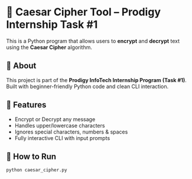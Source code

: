 # 🔐 Caesar Cipher Tool – Prodigy Internship Task #1

This is a Python program that allows users to **encrypt** and **decrypt** text using the **Caesar Cipher** algorithm.

## 📜 About
This project is part of the **Prodigy InfoTech Internship Program (Task #1)**.  
Built with beginner-friendly Python code and clean CLI interaction.

## 🧠 Features
- Encrypt or Decrypt any message
- Handles upper/lowercase characters
- Ignores special characters, numbers & spaces
- Fully interactive CLI with input prompts

## 🚀 How to Run
```bash
python caesar_cipher.py
